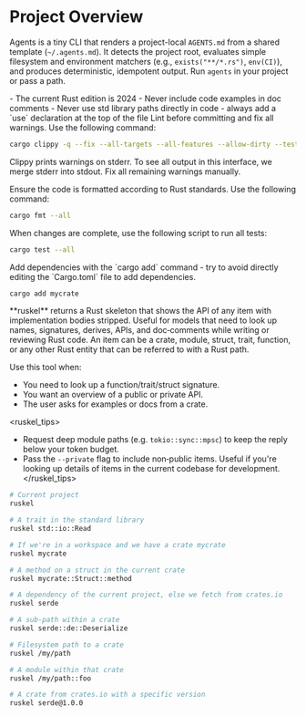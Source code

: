 # Project Overview

Agents is a tiny CLI that renders a project-local `AGENTS.md` from a shared
template (`~/.agents.md`). It detects the project root, evaluates simple
filesystem and environment matchers (e.g., `exists("**/*.rs")`, `env(CI)`), and
produces deterministic, idempotent output. Run `agents` in your project or pass
a path.



<rust>
<general_guidelines>
- The current Rust edition is 2024
- Never include code examples in doc comments
- Never use std library paths directly in code - always add a `use` declaration
  at the top of the file
</general_guidelines>

<linting>
Lint before committing and fix all warnings. Use the following command:

```bash
cargo clippy -q --fix --all-targets --all-features --allow-dirty --tests --examples 2>&1
```

Clippy prints warnings on stderr. To see all output in this interface,
we merge stderr into stdout. Fix all remaining warnings manually.
</linting>

<formatting>
Ensure the code is formatted according to Rust standards. Use the following command:

```bash
cargo fmt --all 
```
</formatting>

<testing>
When changes are complete, use the following script to run all tests:

```bash
cargo test --all
```
</testing>

<dependencies>
Add dependencies with the `cargo add` command - try to avoid directly
editing the `Cargo.toml` file to add dependencies.

```bash
cargo add mycrate
```
</dependencies>

<ruskel>
**ruskel** returns a Rust skeleton that shows the API of any item with
implementation bodies stripped. Useful for models that need to look up names,
signatures, derives, APIs, and doc‑comments while writing or reviewing Rust
code. An item can be a crate, module, struct, trait, function, or any other
Rust entity that can be referred to with a Rust path.

Use this tool when:
- You need to look up a function/trait/struct signature.
- You want an overview of a public or private API.
- The user asks for examples or docs from a crate.

<ruskel_tips>
- Request deep module paths (e.g. `tokio::sync::mpsc`) to keep the reply below
  your token budget.
- Pass the `--private` flag to include non‑public items. Useful if you're
  looking up details of items in the current codebase for development.
</ruskel_tips>

```bash
# Current project
ruskel

# A trait in the standard library
ruskel std::io::Read

# If we're in a workspace and we have a crate mycrate
ruskel mycrate

# A method on a struct in the current crate
ruskel mycrate::Struct::method

# A dependency of the current project, else we fetch from crates.io
ruskel serde

# A sub-path within a crate
ruskel serde::de::Deserialize 

# Filesystem path to a crate
ruskel /my/path

# A module within that crate
ruskel /my/path::foo

# A crate from crates.io with a specific version
ruskel serde@1.0.0
```
</ruskel>

</rust>




